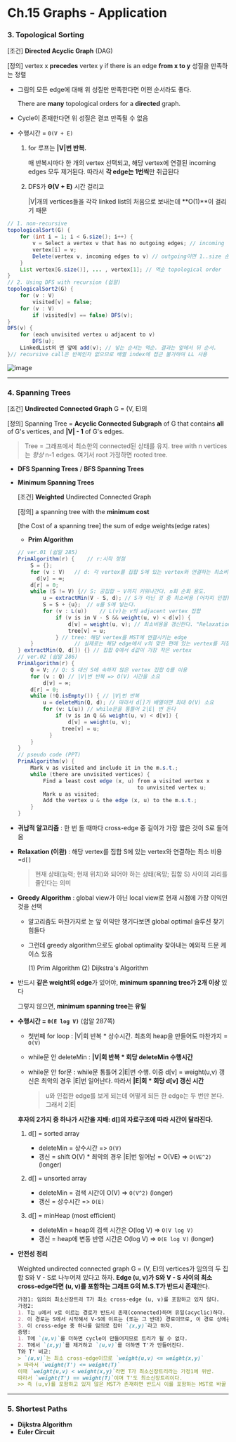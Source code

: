 # Ch.15 Graphs - Application

### 3. Topological Sorting

[조건] **Directed Acyclic Graph** (DAG)

[정의] vertex x **precedes** vertex y if there is an edge **from x to y** 성질을 만족하는 정렬

- 그림의 모든 edge에 대해 위 성질만 만족한다면 어떤 순서라도 좋다.

  There are **many** topological orders for a **directed** graph.

- Cycle이 존재한다면 위 성질은 결코 만족될 수 없음

- 수행시간 = `Θ(V + E)` 

  1. for 루프는 **|V|번 반복.**

     매 반복시마다 한 개의 vertex 선택되고, 해당 vertex에 연결된 incoming edges 모두 제거된다. 따라서 **각 edge는 1번씩**만 취급된다

  2. DFS가 **Θ(V + E)** 시간 걸리고

     |V|개의 vertices들을 각각 linked list의 처음으로 보내는데 **O(1)**이 걸리기 때문

```java
// 1. non-recursive
topologicalSort(G) {
    for (int i = 1; i < G.size(); i++) {
        v = Select a vertex v that has no outgoing edges; // incoming
        vertex[i] = v;
        Delete(vertex v, incoming edges to v) // outgoing이면 1..size 순
    }
    List vertex[G.size()], ... , vertex[1]; // 역순 topological order
}
// 2. Using DFS with recursion (쉽알)
topologicalSort2(G) {
    for (v : V)
        visited[v] = false;
    for (v : V)
        if (visited[v] == false) DFS(v);
}
DFS(v) {
    for (each unvisited vertex u adjacent to v)
        DFS(u);
    LinkedList의 맨 앞에 add(v); // 넣는 순서는 역순. 결과는 앞에서 뒤 순서.
}// recursive call은 반복인자 없으므로 배열 index에 접근 불가하여 LL 사용
```

![image](https://user-images.githubusercontent.com/17509651/40838036-5d4e613a-65d7-11e8-99c7-e914e4e919d1.png)

------

### 4. Spanning Trees

[조건] **Undirected Connected Graph** G = (V, E)의 

[정의] Spanning Tree = **Acyclic Connected Subgraph** of G that contains 
					**all** of G's vertices, and **|V| - 1** of G's edges.

> Tree = 그래프에서 최소한의 connected된 상태를 유지. 
> tree with n vertices는 *항상* n-1 edges. 여기서 root 가정하면 rooted tree.

- **DFS Spanning Trees** / **BFS Spanning Trees**

- **Minimum Spanning Trees**

  [조건] **Weighted** Undirected Connected Graph

  [정의] a spanning tree with the **minimum cost**

  [the Cost of a spanning tree] the sum of edge weights(edge rates)

  - **Prim Algorithm**

  ```java
  // ver.01 (쉽알 285)
  PrimAlgorithm(r) {	// r:시작 정점
      S = {};
      for (v : V)	// d: 각 vertex를 집합 S에 있는 vertex와 연결하는 최소비용 
      	d[v] = ∞;
      d[r] = 0;
      while (S != V) {// S: 공집합 ~ V까지 키워나간다. n회 순회 용도.
          u = extractMin(V - S, d); // S가 아닌 것 중 최소비용 (어차피 인접)
          S = S + {u};	// u를 S에 넣는다.
          for (v : L(u)) 	// L(v)는 v의 adjacent vertex 집합
              if (v is in V - S && weight(u, v) < d[v]) {
                  d[v] = weight(u, v); // 최소비용을 갱신한다. "Relaxation"
                  tree[v] = u; 
              }	// tree: 해당 vertex를 MST에 연결시키는 edge
      } 			// 실제로는 해당 edge에서 v의 맞은 편에 있는 vertex를 저장
  } extractMin(Q, d[]) {} // 집합 Q에서 d값이 가장 작은 vertex
  // ver.02 (쉽알 286) 
  PrimAlgorithm(r) {
      Q = V; // Q: S 대신 S에 속하지 않은 vertex 집합 Q를 이용
      for (v : Q) // |V|번 반복 => O(V) 시간을 소요
          d[v] = ∞;
      d[r] = 0;
      while (!Q.isEmpty()) { // |V|번 반복
          u = deleteMin(Q, d); // 따라서 d[]가 배열이면 최대 O(V) 소요
          for (v: L(u)) // while문을 통틀어 2|E| 번 돈다
              if (v is in Q && weight(u, v) < d[v]) {
                  d[v] = weight(u, v);
          		tree[v] = u;
      		}
      }
  }
  // pseudo code (PPT)
  PrimAlgorithm(v) {
      Mark v as visited and include it in the m.s.t.;
      while (there are unvisited vertices) {
          Find a least cost edge (x, u) from a visited vertex x
              						  	to unvisited vertex u;
          Mark u as visited;
          Add the vertex u & the edge (x, u) to the m.s.t.;
      }
  }
  ```

- **귀납적 알고리즘** : 한 번 돌 때마다 cross-edge 중 길이가 가장 짧은 것이 S로 들어옴

- **Relaxation (이완)** : 해당 vertex를 집합 S에 있는 vertex와 연결하는 최소 비용 =`d[]`

  > 현재 상태(능력; 현재 위치)와 되어야 하는 상태(욕망; 집합 S) 사이의 괴리를 줄인다는 의미

- **Greedy Algorithm** : global view가 아닌 local view로 현재 시점에 가장 이익인 것을 선택

  - 알고리즘도 마찬가지로 눈 앞 이익만 챙기다보면 global optimal 솔루션 찾기 힘들다

  - 그런데 greedy algorithm으로도 global optimality 찾아내는 예외적 드문 케이스 있음

    (1) Prim Algorithm (2) Dijkstra's Algorithm

- 반드시 **같은 weight의 edge**가 있어야, **minimum spanning tree가 2개 이상** 있다

  그렇지 않으면, **minimum spanning tree는 유일**

- **수행시간 = `Θ(E log V)`**  (쉽알 287쪽)

  - 첫번째 for loop : |V|회 반복 * 상수시간. 최초의 heap을 만들어도 마찬가지 = `O(V)`

  - while문 안 deleteMin : **|V|회 반복 * 회당 deleteMin 수행시간**

  - while문 안 for문 : while문 통틀어 2|E|번 수행. 이중 d[v] = weight(u,v) 갱신은 최악의 경우 |E|번 일어난다. 따라서 **|E|회 * 회당 d[v] 갱신 시간**

    > u와 인접한 edge를 보게 되는데 어떻게 되든 한 edge는 두 번만 본다. 그래서 2|E|

  **후자의 2가지 중 하나가 시간을 지배: d[]의 자료구조에 따라 시간이 달라진다.**

  1. d[] = sorted array
     - deleteMin = 상수시간 => `O(V)`
     - 갱신 = shift O(V) * 최악의 경우 |E|번 일어남 = O(VE) => `O(VE^2)` (longer)

  2. d[] = unsorted array 
     - deleteMin = 검색 시간이 O(V) => `O(V^2)` (longer)
     - 갱신 = 상수시간 => `O(E)`

  3. d[] = minHeap (most efficient)
     - deleteMin = heap의 검색 시간은 O(log V) => `O(V log V)`
     - 갱신 = heap에 변동 반영 시간은 O(log V) => `O(E log V)` (longer)

- **안전성 정리**

  Weighted undirected connected graph G = (V, E)의 vertices가 임의의 두 집합 S와 V - S로 나누어져 있다고 하자. **Edge (u, v)가 S와 V - S 사이의 최소 cross-edge라면 (u, v)를 포함하는 그래프 G의 M.S.T가 반드시 존재**한다.

  ```markdown
  가정1: 임의의 최소신장트리 T가 최소 cross-edge (u, v)를 포함하고 있지 않다.
  가정2:
  1. T는 u에서 v로 이르는 경로가 반드시 존재(connected)하며 유일(acyclic)하다. 
  2. 이 경로는 S에서 시작해서 V-S에 이르는 (또는 그 반대) 경로이므로, 이 경로 상에는 S와 V-S 사이의 cross-edge가 적어도 1개 이상 존재한다.
  3. 이 cross-edge 중 하나를 임의로 잡아 `(x,y)`라고 하자.
  증명:
  1. T에 `(u,v)`를 더하면 cycle이 만들어지므로 트리가 될 수 없다.
  2. T에서 `(x,y)`를 제거하고 `(u,v)`를 더하면 T'가 만들어진다.
  T와 T' 비교:
  > `(u,v)`는 최소 cross-edge이므로 `weight(u,v) <= weight(x,y)`
  > 따라서 `weight(T') <= weight(T)`
  이때 `weight(u,v) < weight(x,y)`라면 T가 최소신장트리라는 가정1에 위반.
  따라서 `weight(T') == weight(T)`이며 T'도 최소신장트리이다.
  >> 즉 (u,v)를 포함하고 있지 않은 MST가 존재하면 반드시 이를 포함하는 MST로 바꿀 수 있음
  ```

  

------

### 5. Shortest Paths

- **Dijkstra Algorithm**
- **Euler Circuit**
